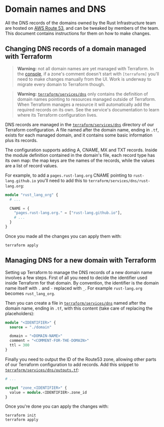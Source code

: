 # Domain names and DNS

All the DNS records of the domains owned by the Rust Infrastructure team are
hosted on [AWS Route 53], and can be tweaked by members of the team. This
document contains instructions for them on how to make changes.

## Changing DNS records of a domain managed with Terraform

> **Warning:** not all domain names are yet managed with Terraform. In the
> [console][hosted-zones], if a zone's comment doesn't start with `[terraform]`
> you'll need to make changes manually from the UI. Work is underway to migrate
> every domain to Terraform though.

> **Warning:** [`terraform/services/dns`][dns-dir] only contains the definition
> of domain names pointing to resources managed outside of Terraform. When
> Terraform manages a resource it will automatically add the required records
> on its own. See the service's documentation to learn where its Terraform
> configuration lives.

DNS records are managed in the [`terraform/services/dns`][dns-dir] directory of
our Terraform configuration. A file named after the domain name, ending in
`.tf`, exists for each managed domain, and it contains some basic information
plus its records.

The configuration supports adding A, CNAME, MX and TXT records. Inside the
module definition contained in the domain's file, each record type has its own
map: the map keys are the names of the records, while the values are a list of
record values.

For example, to add a `pages.rust-lang.org` CNAME pointing to
`rust-lang.github.io` you'll need to add this to
`terraform/services/dns/rust-lang.org`:

```terraform
module "rust_lang_org" {
  # ...

  CNAME = {
    "pages.rust-lang.org." = ["rust-lang.github.io"],
    # ...
  }
}
```

Once you made all the changes you can apply them with:

```
terraform apply
```

## Managing DNS for a new domain with Terraform

Setting up Terraform to manage the DNS records of a new domain name involves a
few steps. First of all you need to decide the identifier used inside
Terraform for that domain. By convention, the identifier is the domain name
itself with `.` and `-` replaced with `_`. For example `rust-lang.org` becomes
`rust_lang_org`.

Then you can create a file in [`terraform/services/dns`][dns-dir] named after
the domain name, ending in `.tf`, with this content (take care of replacing the
placeholders):

```terraform
module "<IDENTIFIER>" {
  source = "./domain"

  domain = "<DOMAIN-NAME>"
  comment = "<COMMENT-FOR-THE-DOMAIN>"
  ttl = 300
}
```

Finally you need to output the ID of the Route53 zone, allowing other parts of
our Terraform configuration to add records. Add this snippet to
[`terraform/services/dns/outputs.tf`][outputs-file]:

```terraform
# ...

output "zone_<IDENTIFIER>" {
  value = module.<IDENTIFIER>.zone_id
}
```

Once you're done you can apply the changes with:

```
terraform init
terraform apply
```

[AWS Route 53]: https://aws.amazon.com/route53/
[hosted-zones]: https://console.aws.amazon.com/route53/home#hosted-zones:
[dns-dir]: https://github.com/rust-lang/simpleinfra/tree/master/terraform/services/dns/
[outputs-file]: https://github.com/rust-lang/simpleinfra/blob/master/terraform/services/dns/outputs.tf
